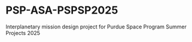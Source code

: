 # PSP-ASA-PSPSP2025
Interplanetary mission design project for Purdue Space Program Summer Projects 2025
